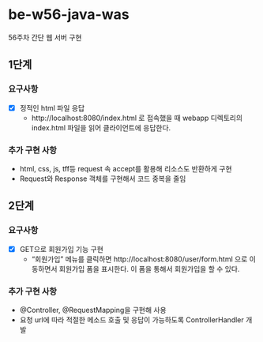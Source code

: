 # be-w56-java-was
56주차 간단 웹 서버 구현

## 1단계
### 요구사항
- [X] 정적인 html 파일 응답 
  - http://localhost:8080/index.html 로 접속했을 때 webapp 디렉토리의 index.html 파일을 읽어 클라이언트에 응답한다.
### 추가 구현 사항
- html, css, js, tff등 request 속 accept를 활용해 리소스도 반환하게 구현
- Request와 Response 객체를 구현해서 코드 중복을 줄임

## 2단계
### 요구사항
- [X] GET으로 회원가입 기능 구현
  - “회원가입” 메뉴를 클릭하면 http://localhost:8080/user/form.html 으로 이동하면서 회원가입 폼을 표시한다.
    이 폼을 통해서 회원가입을 할 수 있다.
### 추가 구현 사항
- @Controller, @RequestMapping을 구현해 사용
- 요청 url에 따라 적절한 메소드 호출 및 응답이 가능하도록 ControllerHandler 개발
